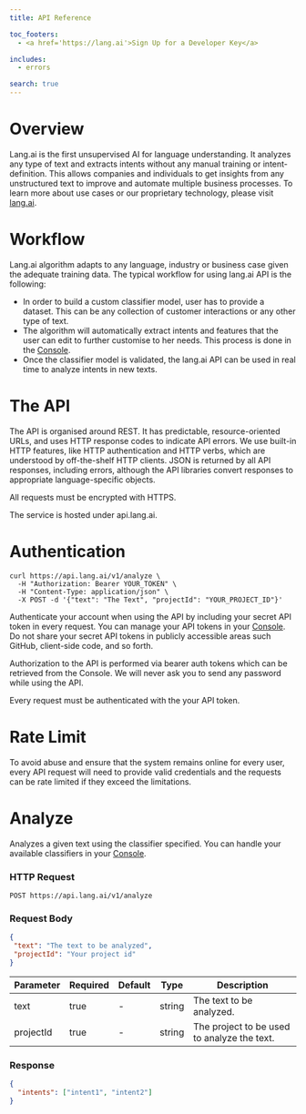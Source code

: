 ```yaml
---
title: API Reference

toc_footers:
  - <a href='https://lang.ai'>Sign Up for a Developer Key</a>

includes:
  - errors

search: true
---
```


# Overview

Lang.ai is the first unsupervised AI for language understanding. It analyzes any type of text and extracts intents without any manual training or intent-definition. This allows companies and individuals to get insights from any unstructured text to improve and automate multiple business processes. To learn more about use cases or our proprietary technology, please visit [lang.ai](https://lang.ai).

# Workflow

Lang.ai algorithm adapts to any language, industry or business case given the adequate training data. The typical workflow for using lang.ai API is the following:

* In order to build a custom classifier model, user has to provide a dataset. This can be any collection of customer interactions or any other type of text.
* The algorithm will automatically extract intents and features that the user can edit to further customise to her needs. This process is done in the [Console](https://console.lang.ai).
* Once the classifier model is validated, the lang.ai API can be used in real time to analyze intents in new texts.

# The API

The API is organised around REST. It has predictable, resource-oriented URLs, and uses HTTP response codes to indicate API errors. We use built-in HTTP features, like HTTP authentication and HTTP verbs, which are understood by off-the-shelf HTTP clients. JSON is returned by all API responses, including errors, although the API libraries convert responses to appropriate language-specific objects.

All requests must be encrypted with HTTPS.

The service is hosted under api.lang.ai.


# Authentication

```shell
curl https://api.lang.ai/v1/analyze \
  -H "Authorization: Bearer YOUR_TOKEN" \
  -H "Content-Type: application/json" \
  -X POST -d '{"text": "The Text", "projectId": "YOUR_PROJECT_ID"}'
```

Authenticate your account when using the API by including your secret API token in every request. You can manage your API tokens in your [Console](https://console.lang.ai). Do not share your secret API tokens in publicly accessible areas such GitHub, client-side code, and so forth.

Authorization to the API is performed via bearer auth tokens which can be retrieved from the Console. We will never ask you to send any password while using the API.

Every request must be authenticated with the your API token.


# Rate Limit
To avoid abuse and ensure that the system remains online for every user, every API request will need to provide valid credentials and the requests can be rate limited if they exceed the limitations.


# Analyze

Analyzes a given text using the classifier specified.
You can handle your available classifiers in your [Console](https://console.lang.ai).

### HTTP Request

`POST https://api.lang.ai/v1/analyze`

### Request Body

```json
{
 "text": "The text to be analyzed",
 "projectId": "Your project id"
}
```

Parameter | Required | Default | Type | Description
--------- | -------  | ------- | ---- | -----------
text      | true     | -       | string | The text to be analyzed.
projectId | true     | -       | string | The project to be used to analyze the text.

### Response

```json
{
  "intents": ["intent1", "intent2"]
}
```
